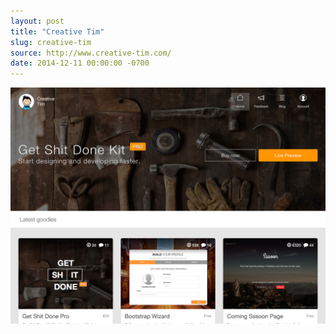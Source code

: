 ```yaml
---
layout: post 
title: "Creative Tim"
slug: creative-tim
source: http://www.creative-tim.com/
date: 2014-12-11 00:00:00 -0700
---
```


<img src="/screenshots/creative-tim.jpg">
